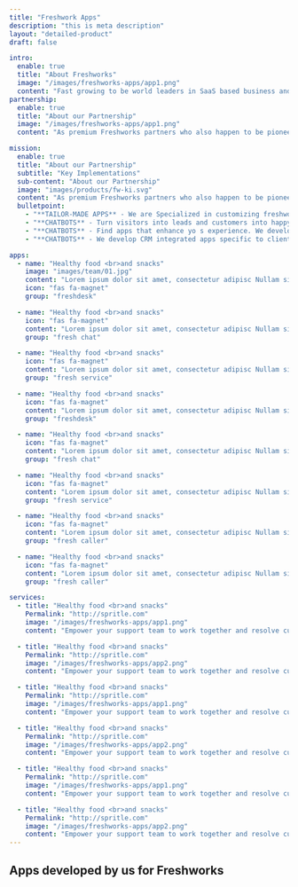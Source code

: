 ```yaml
---
title: "Freshwork Apps"
description: "this is meta description"
layout: "detailed-product"
draft: false

intro:
  enable: true
  title: "About Freshworks"
  image: "/images/freshworks-apps/app1.png"
  content: "Fast growing to be world leaders in SaaS based business and customer engagement solutions.<br> Freshworks is aiming to ease the entire lifecycle of business continuity and enhance workflow around sales, support, customer engagement and many more. Serving business of all sized ranging from enterprises to start ups."
partnership:
  enable: true
  title: "About our Partnership"
  image: "/images/freshworks-apps/app1.png"
  content: "As premium Freshworks partners who also happen to be pioneers in their partners program.<br> We enjoy the challenge of delivering solutions to an assortment of requirement domains. We are now beaming to be your best choice for Freshworks based custom development or marketplace plug-ins. Catch a glimpse of our portfolio."

mission:
  enable: true
  title: "About our Partnership"
  subtitle: "Key Implementations"
  sub-content: "About our Partnership"
  image: "images/products/fw-ki.svg"
  content: "As premium Freshworks partners who also happen to be pioneers in their partners program, we enjoy the challenge of delivering solutions to an assortment of requirement domains. We are now beaming to be your best choice for Freshworks based custom development or marketplace plug-ins. Catch a glimpse of our portfolio."
  bulletpoint:
    - "**TAILOR-MADE APPS** - We are Specialized in customizing freshworks product THE WAY YOU SEE FIT. We deliver tailored features to your specific business needs."
    - "**CHATBOTS** - Turn visitors into leads and customers into happy, engaged users. We develop both decision tree and AI-driven chatbots.  "
    - "**CHATBOTS** - Find apps that enhance yo s experience. We develop and publish apps on the Freshworks marketplace that collaborates between multiple systems."
    - "**CHATBOTS** - We develop CRM integrated apps specific to client needs.All our apps developed through this partnership communicate through Zoho API and data."

apps:
  - name: "Healthy food <br>and snacks"
    image: "images/team/01.jpg"
    content: "Lorem ipsum dolor sit amet, consectetur adipisc Nullam sit vel egestas in. Duis orci, suspendisse nec phasellus sapien natoque"
    icon: "fas fa-magnet"
    group: "freshdesk"

  - name: "Healthy food <br>and snacks"
    icon: "fas fa-magnet"
    content: "Lorem ipsum dolor sit amet, consectetur adipisc Nullam sit vel egestas in. Duis orci, suspendisse nec phasellus sapien natoque"
    group: "fresh chat"

  - name: "Healthy food <br>and snacks"
    icon: "fas fa-magnet"
    content: "Lorem ipsum dolor sit amet, consectetur adipisc Nullam sit vel egestas in. Duis orci, suspendisse nec phasellus sapien natoque"
    group: "fresh service"

  - name: "Healthy food <br>and snacks"
    icon: "fas fa-magnet"
    content: "Lorem ipsum dolor sit amet, consectetur adipisc Nullam sit vel egestas in. Duis orci, suspendisse nec phasellus sapien natoque"
    group: "freshdesk"

  - name: "Healthy food <br>and snacks"
    icon: "fas fa-magnet"
    content: "Lorem ipsum dolor sit amet, consectetur adipisc Nullam sit vel egestas in. Duis orci, suspendisse nec phasellus sapien natoque"
    group: "fresh chat"

  - name: "Healthy food <br>and snacks"
    icon: "fas fa-magnet"
    content: "Lorem ipsum dolor sit amet, consectetur adipisc Nullam sit vel egestas in. Duis orci, suspendisse nec phasellus sapien natoque"
    group: "fresh service"

  - name: "Healthy food <br>and snacks"
    icon: "fas fa-magnet"
    content: "Lorem ipsum dolor sit amet, consectetur adipisc Nullam sit vel egestas in. Duis orci, suspendisse nec phasellus sapien natoque"
    group: "fresh caller"

  - name: "Healthy food <br>and snacks"
    icon: "fas fa-magnet"
    content: "Lorem ipsum dolor sit amet, consectetur adipisc Nullam sit vel egestas in. Duis orci, suspendisse nec phasellus sapien natoque"
    group: "fresh caller"

services:
  - title: "Healthy food <br>and snacks"
    Permalink: "http://spritle.com"
    image: "/images/freshworks-apps/app1.png"
    content: "Empower your support team to work together and resolve customer issues faster."

  - title: "Healthy food <br>and snacks"
    Permalink: "http://spritle.com"
    image: "/images/freshworks-apps/app2.png"
    content: "Empower your support team to work together and resolve customer issues faster."

  - title: "Healthy food <br>and snacks"
    Permalink: "http://spritle.com"
    image: "/images/freshworks-apps/app1.png"
    content: "Empower your support team to work together and resolve customer issues faster."

  - title: "Healthy food <br>and snacks"
    Permalink: "http://spritle.com"
    image: "/images/freshworks-apps/app2.png"
    content: "Empower your support team to work together and resolve customer issues faster."

  - title: "Healthy food <br>and snacks"
    Permalink: "http://spritle.com"
    image: "/images/freshworks-apps/app1.png"
    content: "Empower your support team to work together and resolve customer issues faster."

  - title: "Healthy food <br>and snacks"
    Permalink: "http://spritle.com"
    image: "/images/freshworks-apps/app2.png"
    content: "Empower your support team to work together and resolve customer issues faster."
---
```


## Apps developed **by us for Freshworks**
